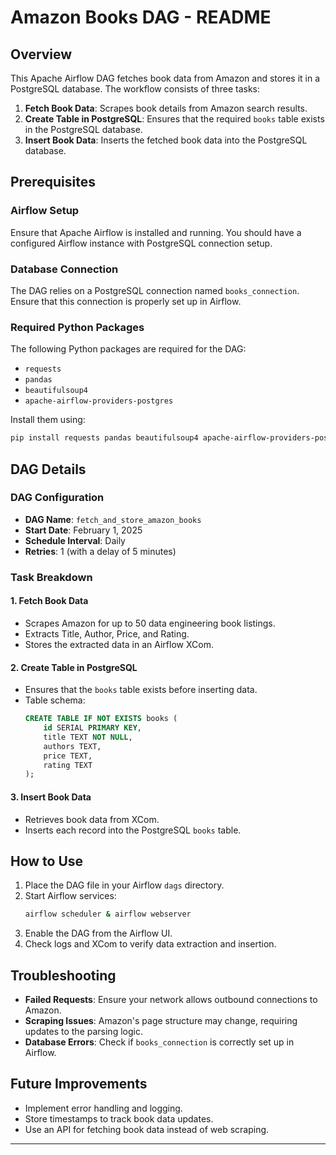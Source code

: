 # Amazon Books DAG - README

## Overview
This Apache Airflow DAG fetches book data from Amazon and stores it in a PostgreSQL database. The workflow consists of three tasks:

1. **Fetch Book Data**: Scrapes book details from Amazon search results.
2. **Create Table in PostgreSQL**: Ensures that the required `books` table exists in the PostgreSQL database.
3. **Insert Book Data**: Inserts the fetched book data into the PostgreSQL database.

## Prerequisites

### Airflow Setup
Ensure that Apache Airflow is installed and running. You should have a configured Airflow instance with PostgreSQL connection setup.

### Database Connection
The DAG relies on a PostgreSQL connection named `books_connection`. Ensure that this connection is properly set up in Airflow.

### Required Python Packages
The following Python packages are required for the DAG:
- `requests`
- `pandas`
- `beautifulsoup4`
- `apache-airflow-providers-postgres`

Install them using:
```sh
pip install requests pandas beautifulsoup4 apache-airflow-providers-postgres
```

## DAG Details

### DAG Configuration
- **DAG Name**: `fetch_and_store_amazon_books`
- **Start Date**: February 1, 2025
- **Schedule Interval**: Daily
- **Retries**: 1 (with a delay of 5 minutes)

### Task Breakdown

#### 1. Fetch Book Data
- Scrapes Amazon for up to 50 data engineering book listings.
- Extracts Title, Author, Price, and Rating.
- Stores the extracted data in an Airflow XCom.

#### 2. Create Table in PostgreSQL
- Ensures that the `books` table exists before inserting data.
- Table schema:
  ```sql
  CREATE TABLE IF NOT EXISTS books (
      id SERIAL PRIMARY KEY,
      title TEXT NOT NULL,
      authors TEXT,
      price TEXT,
      rating TEXT
  );
  ```

#### 3. Insert Book Data
- Retrieves book data from XCom.
- Inserts each record into the PostgreSQL `books` table.

## How to Use
1. Place the DAG file in your Airflow `dags` directory.
2. Start Airflow services:
   ```sh
   airflow scheduler & airflow webserver
   ```
3. Enable the DAG from the Airflow UI.
4. Check logs and XCom to verify data extraction and insertion.

## Troubleshooting
- **Failed Requests**: Ensure your network allows outbound connections to Amazon.
- **Scraping Issues**: Amazon's page structure may change, requiring updates to the parsing logic.
- **Database Errors**: Check if `books_connection` is correctly set up in Airflow.

## Future Improvements
- Implement error handling and logging.
- Store timestamps to track book data updates.
- Use an API for fetching book data instead of web scraping.

---


